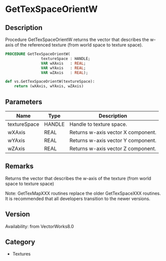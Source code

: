 # GetTexSpaceOrientW

## Description
Procedure GetTexSpaceOrientW returns the vector that describes the w-axis of the referenced texture (from world space to texture space).

```pascal
PROCEDURE GetTexSpaceOrientW(
				textureSpace : HANDLE;
				VAR wXAxis   : REAL;
				VAR wYAxis   : REAL;
				VAR wZAxis   : REAL);
```

```python
def vs.GetTexSpaceOrientW(textureSpace):
    return (wXAxis, wYAxis, wZAxis)
```

## Parameters
|Name|Type|Description|
|---|---|---|
|textureSpace|HANDLE|Handle to texture space.|
|wXAxis|REAL|Returns w-axis vector X component.|
|wYAxis|REAL|Returns w-axis vector Y component.|
|wZAxis|REAL|Returns w-axis vector Z component.|

## Remarks
Returns the vector that describes the w-axis of the texture (from world space to texture space)

Note: GetTexMapXXX routines replace the older GetTexSpaceXXX routines.  It is recommended that all developers transition to the newer versions.

## Version
Availability: from VectorWorks8.0

## Category
* Textures

